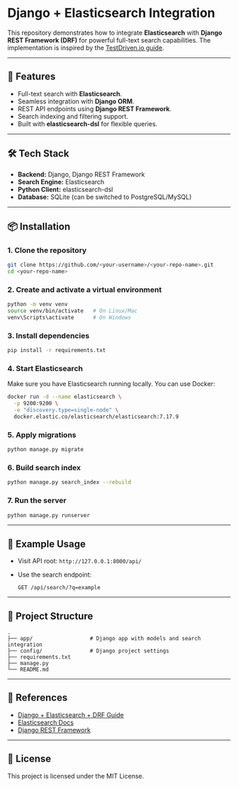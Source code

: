 # Django + Elasticsearch Integration

This repository demonstrates how to integrate **Elasticsearch** with **Django REST Framework (DRF)** for powerful full-text search capabilities. The implementation is inspired by the [TestDriven.io guide](https://testdriven.io/blog/django-drf-elasticsearch/).

---

## 🚀 Features

* Full-text search with **Elasticsearch**.
* Seamless integration with **Django ORM**.
* REST API endpoints using **Django REST Framework**.
* Search indexing and filtering support.
* Built with **elasticsearch-dsl** for flexible queries.

---

## 🛠️ Tech Stack

* **Backend:** Django, Django REST Framework
* **Search Engine:** Elasticsearch
* **Python Client:** elasticsearch-dsl
* **Database:** SQLite (can be switched to PostgreSQL/MySQL)

---

## 📦 Installation

### 1. Clone the repository

```bash
git clone https://github.com/<your-username>/<your-repo-name>.git
cd <your-repo-name>
```

### 2. Create and activate a virtual environment

```bash
python -m venv venv
source venv/bin/activate   # On Linux/Mac
venv\Scripts\activate      # On Windows
```

### 3. Install dependencies

```bash
pip install -r requirements.txt
```

### 4. Start Elasticsearch

Make sure you have Elasticsearch running locally. You can use Docker:

```bash
docker run -d --name elasticsearch \
  -p 9200:9200 \
  -e "discovery.type=single-node" \
  docker.elastic.co/elasticsearch/elasticsearch:7.17.9
```

### 5. Apply migrations

```bash
python manage.py migrate
```

### 6. Build search index

```bash
python manage.py search_index --rebuild
```

### 7. Run the server

```bash
python manage.py runserver
```

---

## 🔎 Example Usage

* Visit API root: `http://127.0.0.1:8000/api/`
* Use the search endpoint:

  ```http
  GET /api/search/?q=example
  ```

---

## 📂 Project Structure

```
.
├── app/                  # Django app with models and search integration
├── config/               # Django project settings
├── requirements.txt
├── manage.py
└── README.md
```

---

## 📖 References

* [Django + Elasticsearch + DRF Guide](https://testdriven.io/blog/django-drf-elasticsearch/)
* [Elasticsearch Docs](https://www.elastic.co/guide/en/elasticsearch/reference/current/index.html)
* [Django REST Framework](https://www.django-rest-framework.org/)

---

## 📝 License

This project is licensed under the MIT License.
